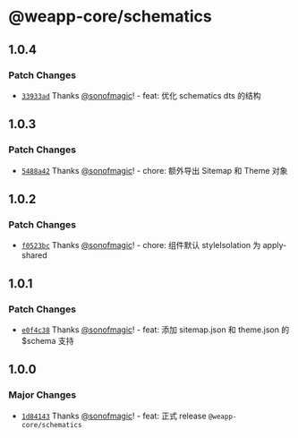 # @weapp-core/schematics

## 1.0.4

### Patch Changes

- [`33933ad`](https://github.com/weapp-vite/weapp-vite/commit/33933ad2059a142a28df488bffbf6939d2f6ad1b) Thanks [@sonofmagic](https://github.com/sonofmagic)! - feat: 优化 schematics dts 的结构

## 1.0.3

### Patch Changes

- [`5488a42`](https://github.com/weapp-vite/weapp-vite/commit/5488a42dcd9b6848f29c9f0ac5797d3330165901) Thanks [@sonofmagic](https://github.com/sonofmagic)! - chore: 额外导出 Sitemap 和 Theme 对象

## 1.0.2

### Patch Changes

- [`f0523bc`](https://github.com/weapp-vite/weapp-vite/commit/f0523bc120655282fa411380c8fc227632f1460e) Thanks [@sonofmagic](https://github.com/sonofmagic)! - chore: 组件默认 styleIsolation 为 apply-shared

## 1.0.1

### Patch Changes

- [`e0f4c38`](https://github.com/weapp-vite/weapp-vite/commit/e0f4c386823ec99c653ad2b5e1cbf4344ac632b4) Thanks [@sonofmagic](https://github.com/sonofmagic)! - feat: 添加 sitemap.json 和 theme.json 的 $schema 支持

## 1.0.0

### Major Changes

- [`1d84143`](https://github.com/weapp-vite/weapp-vite/commit/1d8414388e2fb18d4ccec0d743de787d934e772e) Thanks [@sonofmagic](https://github.com/sonofmagic)! - feat: 正式 release `@weapp-core/schematics`
